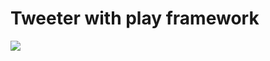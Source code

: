 # Tweeter  with play framework

![](https://playframework.com/assets/images/logos/play_full_color.png)
